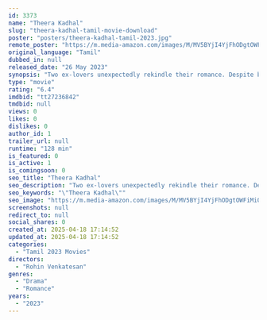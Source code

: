 ```yaml
---
id: 3373
name: "Theera Kadhal"
slug: "theera-kadhal-tamil-movie-download"
poster: "posters/theera-kadhal-tamil-2023.jpg"
remote_poster: "https://m.media-amazon.com/images/M/MV5BYjI4YjFhODgtOWFiMi00ZjE3LWFjZTQtYmVkMDZhMzdjODlhXkEyXkFqcGc@._V1_SX300.jpg"
original_language: "Tamil"
dubbed_in: null
released_date: "26 May 2023"
synopsis: "Two ex-lovers unexpectedly rekindle their romance. Despite being married to different people, one of them believes they are meant to be together."
type: "movie"
rating: "6.4"
imdbid: "tt27236842"
tmdbid: null
views: 0
likes: 0
dislikes: 0
author_id: 1
trailer_url: null
runtime: "128 min"
is_featured: 0
is_active: 1
is_comingsoon: 0
seo_title: "Theera Kadhal"
seo_description: "Two ex-lovers unexpectedly rekindle their romance. Despite being married to different people, one of them believes they are meant to be together."
seo_keywords: "\"Theera Kadhal\""
seo_image: "https://m.media-amazon.com/images/M/MV5BYjI4YjFhODgtOWFiMi00ZjE3LWFjZTQtYmVkMDZhMzdjODlhXkEyXkFqcGc@._V1_SX300.jpg"
screenshots: null
redirect_to: null
social_shares: 0
created_at: 2025-04-18 17:14:52
updated_at: 2025-04-18 17:14:52
categories:
  - "Tamil 2023 Movies"
directors:
  - "Rohin Venkatesan"
genres:
  - "Drama"
  - "Romance"
years:
  - "2023"
---
```

